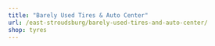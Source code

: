 ```yaml
---
title: "Barely Used Tires & Auto Center"
url: /east-stroudsburg/barely-used-tires-and-auto-center/
shop: tyres
---
```

